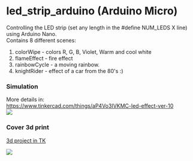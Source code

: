 # led_strip_arduino (Arduino Micro)
Controlling the LED strip (set any length in the #define NUM_LEDS X line) using Arduino Nano.</br>
Contains 8 different scenes:</br>
1. colorWipe - colors R, G, B, Violet, Warm and cool white
2. flameEffect - fire effect
3. rainbowCycle - a moving rainbow.
4. knightRider - effect of a car from the 80's :)

### Simulation
More details in:</br>
https://www.tinkercad.com/things/aP4Vo3IVKMC-led-effect-ver-10</br>
<img src="https://csg.tinkercad.com/things/aP4Vo3IVKMC/t725.png?rev=1707160430369000000&s=&v=1&type=circuits">

### Cover 3d print
[3d project in TK](https://www.tinkercad.com/things/1H42Q0kwJGK-coverarduinonanoledstrip)</br>

<img src="https://csg.tinkercad.com/things/1H42Q0kwJGK/t725.png?rev=1707227732159000000&s=&v=1">
